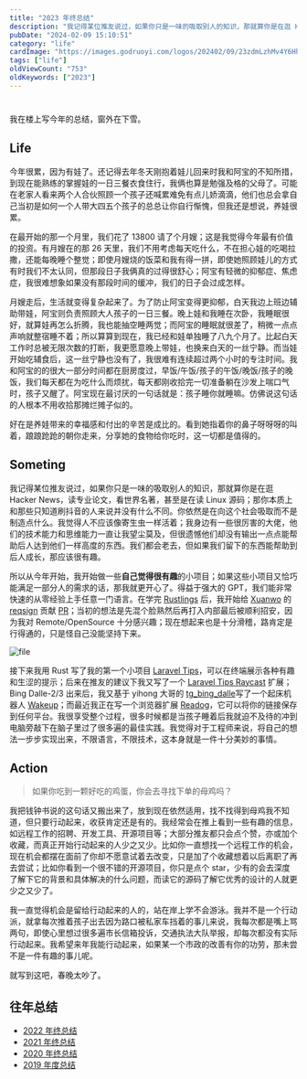 ```yaml
---
title: "2023 年终总结"
description: "我记得某位推友说过，如果你只是一味的吸取别人的知识，那就算你是在逛 Hacker News，读专业论文，看世界名著，甚至是在读 Linux 源码；那你本质上和那些只知道刷抖音的人来说并没有什么不同"
pubDate: "2024-02-09 15:10:51"
category: "life"
cardImage: "https://images.godruoyi.com/logos/202402/09/23zdmLzhMv4Y6HhpqSTmupMhL6CFQjIEewpAAuYL.jpeg"
tags: ["life"]
oldViewCount: "753"
oldKeywords: ["2023"]
---
```


# 
我在楼上写今年的总结，窗外在下雪。

## Life

今年很累，因为有娃了。还记得去年冬天刚抱着娃儿回来时我和阿宝的不知所措，到现在能熟练的掌握娃的一日三餐衣食住行，我俩也算是勉强及格的父母了。可能在老家人看来两个人合伙照顾一个孩子还喊累难免有点儿娇滴滴，他们也总会拿自己当初是如何一个人带大四五个孩子的总总让你自行惭愧，但我还是想说，养娃很累。

在最开始的那一个月里，我们花了 13800 请了个月嫂；这是我觉得今年最有价值的投资。有月嫂在的那 26 天里，我们不用考虑每天吃什么，不在担心娃的吃喝拉撒，还能每晚睡个整觉；即使月嫂烧的饭菜和我有得一拼，即使她照顾娃儿的方式有时我们不太认同，但那段日子我俩真的过得很舒心；阿宝有轻微的抑郁症、焦虑症，我很难想象如果没有那段时间的缓冲，我们的日子会过成怎样。

月嫂走后，生活就变得复杂起来了。为了防止阿宝变得更抑郁，白天我边上班边辅助带娃，阿宝则负责照顾大人孩子的一日三餐。晚上娃和我睡在次卧，我睡眠很好，就算娃再怎么折腾，我也能抽空睡两觉；而阿宝的睡眠就很差了，稍微一点点声响就整宿睡不着；所以算算到现在，我已经和娃单独睡了八九个月了。比起白天工作时总被无限次数的打断，我更愿意晚上带娃，也换来白天的一丝宁静。而当娃开始吃辅食后，这一丝宁静也没有了，我很难有连续超过两个小时的专注时间。我和阿宝的的很大一部分时间都在厨房度过，早饭/午饭/孩子的午饭/晚饭/孩子的晚饭，我们每天都在为吃什么而烦扰，每天都刚收拾完一切准备躺在沙发上喘口气时，孩子又醒了。阿宝现在最讨厌的一句话就是：孩子睡你就睡嘛。仿佛说这句话的人根本不用收拾那摊烂摊子似的。

好在是养娃带来的幸福感和付出的辛苦是成比的。看到她指着你的鼻子呀呀呀的叫着，踉踉跄跄的朝你走来，分享她的食物给你吃时，这一切都是值得的。

## Someting

我记得某位推友说过，如果你只是一味的吸取别人的知识，那就算你是在逛 Hacker News，读专业论文，看世界名著，甚至是在读 Linux 源码；那你本质上和那些只知道刷抖音的人来说并没有什么不同。你依然是在向这个社会吸取而不是制造点什么。我觉得人不应该像寄生虫一样活着；我身边有一些很厉害的大佬，他们的技术能力和思维能力一直让我望尘莫及，但很遗憾他们却没有输出一点点能帮助后人达到他们一样高度的东西。我们都会老去，但如果我们留下的东西能帮助到后人成长，那应该很有趣。

所以从今年开始，我开始做一些**自己觉得很有趣**的小项目；如果这些小项目又恰巧能满足一部分人的需求的话，那我就更开心了。得益于强大的 GPT，我们能非常快速的从零经验上手任意一门语言。在学完 [Rustlings](https://github.com/rust-lang/rustlings) 后，我开始给 [Xuanwo](https://github.com/Xuanwo) 的 [reqsign](https://github.com/Xuanwo/reqsign) 贡献 [PR](https://github.com/Xuanwo/reqsign/pulls?q=is:pr+is:closed+author:godruoyi)；当初的想法是先混个脸熟然后再打入内部最后被顺利招安，因为我对 Remote/OpenSource 十分感兴趣；现在想起来也是十分滑稽，路肯定是行得通的，只是怪自己没能坚持下来。

![file](https://images.godruoyi.com/posts/202402/09/kc2OjTBKwSoCUzvAcavmlpGqmxX7BQyrKQtufDKi.png)

接下来我用 Rust 写了我的第一个小项目 [Laravel Tips](https://github.com/godruoyi/laravel-tips)，可以在终端展示各种有趣和生涩的提示；后来在推友的建议下我又写了一个 [Laravel Tips Raycast](https://github.com/godruoyi/laravel-tips-raycast) 扩展；Bing Dalle-2/3 出来后，我又基于 yihong 大哥的 [tg_bing_dalle](https://github.com/yihong0618/tg_bing_dalle)写了一个起床机器人 [Wakeup](https://github.com/godruoyi/wakeup)；而最近我正在写一个浏览器扩展 [Readog](https://github.com/godruoyi/readog)，它可以将你的链接保存到任何平台。我很享受整个过程，很多时候都是当孩子睡着后我就迫不及待的冲到电脑旁敲下在脑子里过了很多遍的最佳实践。我觉得对于工程师来说，将自己的想法一步步实现出来，不限语言，不限技术，这本身就是一件十分美妙的事情。

## Action

> 如果你吃到一颗好吃的鸡蛋，你会去寻找下单的母鸡吗？

我把钱钟书说的这句话又搬出来了，放到现在依然适用，找不找得到母鸡我不知道，但只要行动起来，收获肯定还是有的。我经常会在推上看到一些有趣的信息，如远程工作的招聘、开发工具、开源项目等；大部分推友都只会点个赞，亦或加个收藏，而真正开始行动起来的人少之又少。比如你一直想找一个远程工作的机会，现在机会都摆在面前了你却不愿意试着去改变，只是加了个收藏想着以后离职了再去尝试；比如你看到一个很不错的开源项目，你只是点个 star，少有的会去深度了解下它的背景和具体解决的什么问题，而读它的源码了解它优秀的设计的人就更少之又少了。

我一直觉得机会是留给行动起来的人的，站在岸上学不会游泳。我并不是一个行动派，就拿每次推着孩子出去因为路口被私家车挡着的事儿来说，我每次都是嘴上骂两句，即使心里想过很多遍市长信箱投诉，交通执法大队举报，却每次都没有实际行动起来。我希望来年我能行动起来，如果某一个市政的改善有你的功劳，那未尝不是一件有趣的事儿呢。


就写到这吧，春晚太吵了。

## 往年总结
- [2022 年终总结](https://godruoyi.com/posts/review-of-2022)
- [2021 年终总结](https://godruoyi.com/posts/review-2021)
- [2020 年终总结](https://godruoyi.com/posts/2020-year-end-review)
- [2019 年度总结](https://godruoyi.com/posts/continue-refueling-in-2019)

